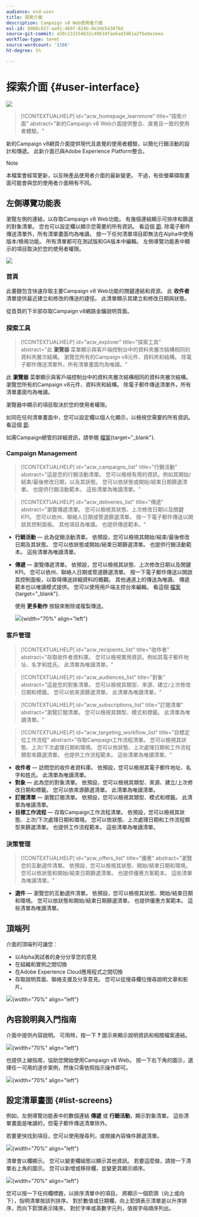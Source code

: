 ```yaml
---
audience: end-user
title: 探索介面
description: Campaign v8 Web使用者介面
exl-id: 0908c827-aa91-469f-824b-8e3de543876d
source-git-commit: a59c133254632c49618fae6ad3d61a2f6e0a1eea
workflow-type: tm+mt
source-wordcount: '1166'
ht-degree: 1%

---
```


# 探索介面 {#user-interface}

![](../assets/do-not-localize/badge.png)

>[!CONTEXTUALHELP]
>id="acw_homepage_learnmore"
>title="探索介面"
>abstract="新的Campaign v8 Web介面提供整合、直覺且一致的使用者體驗。"

新的Campaign v8網頁介面提供現代且直覺的使用者體驗，以簡化行銷活動的設計和傳遞。 此新介面已與Adobe Experience Platform整合。

<!--
Key concepts when browsing the user interface are common with Adobe Experience Platform. Refer to [Adobe Experience Platform documentation](https://experienceleague.adobe.com/docs/experience-platform/landing/platform-ui/ui-guide.html#adobe-experience-platform-ui-guide) for more details.
-->

>[!NOTE]
>
>本檔案會經常更新，以反映產品使用者介面的最新變更。 不過，有些螢幕擷取畫面可能會與您的使用者介面稍有不同。


<!--
* console + web interface (overview, why use each of them)
* web UI made up of read-only lists that can be configured, show how to add columns
-->

## 左側導覽功能表

瀏覽左側的連結，以存取Campaign v8 Web功能。 有幾個連結顯示可排序和篩選的對象清單。 您也可以設定欄以顯示您需要的所有資訊。 看這個 [節](#list-screens). 除電子郵件傳送清單外，所有清單畫面均為唯讀。 按一下任何清單項目即無法在Alpha中使用版本/檢視功能。 所有清單都可在測試版和GA版本中編輯。 左側導覽功能表中顯示的項目取決於您的使用者權限。

![](assets/home.png)

### 首頁

此畫麵包含快速存取主要Campaign v8 Web功能的關鍵連結和資源。 此 **收件者** 清單提供最近建立和修改的傳送的捷徑。 此清單顯示其建立和修改日期與狀態。

<!--
* Banner
* KPIs on email channel (cross-deliveries): open rate, delivery rate, etc
* Recent items
* Learning cards
-->

從首頁的下半部存取Campaign v8網路金鑰說明頁面。

<!--
show global KPIs, recent items + left menu to access features)
CONTROL PANEL not alpha
Global report not alpha
-->

### 探索工具

>[!CONTEXTUALHELP]
>id="acw_explorer"
>title="探索工具"
>abstract="此 **瀏覽器** 菜單顯示與客戶端控制台中的資料夾層次結構相同的資料夾層次結構。 瀏覽您所有的Campaign v8元件、資料夾和結構。 除電子郵件傳送清單外，所有清單畫面均為唯讀。"

此 **瀏覽器** 菜單顯示與客戶端控制台中的資料夾層次結構相同的資料夾層次結構。 瀏覽您所有的Campaign v8元件、資料夾和結構。 除電子郵件傳送清單外，所有清單畫面均為唯讀。

瀏覽器中顯示的項目取決於您的使用者權限。

如同在任何清單畫面中，您可以設定欄以個人化顯示，以檢視您需要的所有資訊。 看這個 [節](#list-screens).

如需Campaign總管的詳細資訊，請參閱 [檔案](https://experienceleague.adobe.com/docs/campaign/campaign-v8/new/ac-ui/campaign-ui.html#ac-explorer-ui){target="_blank"}.
<!--
Explorer' menu in web UI to navigate through console content: console navtree second view in addition to the left menu lists with filters. The Explorer gives the real folder hierarchy from the console. Make sure you find your deliveries in sub-folders. All lists can be accessed in read-only. No Create/Edit. You can configure lists (colums). All schema fields, linked tables are available. 

If you need to view your lists of recipients (age, gender), transactions or live transactional messages. To view each/edit -> console.

Navtree view depends on permissions (same as console).
-->

### Campaign Management

>[!CONTEXTUALHELP]
>id="acw_campaigns_list"
>title="行銷活動"
>abstract="這是您的行銷活動清單。 您可以檢視有用的資訊，例如其開始/結束/最後修改日期，以及其狀態。 您可以依狀態或開始/結束日期篩選清單。 也提供行銷活動範本。 這些清單為唯讀清單。"

>[!CONTEXTUALHELP]
>id="acw_deliveries_list"
>title="傳遞"
>abstract="瀏覽傳遞清單。 您可以檢視其狀態、上次修改日期以及關鍵KPI。 您可以依州、聯絡人日期或管道篩選清單。 按一下電子郵件傳送以開啟其控制面板。 其他項目為唯讀。 也提供傳遞範本。"

* **行銷活動**  — 此為促銷活動清單。 依預設，您可以檢視其開始/結束/最後修改日期及其狀態。 您可以依狀態或開始/結束日期篩選清單。 也提供行銷活動範本。 這些清單為唯讀清單。

* **傳遞**  — 瀏覽傳遞清單。 依預設，您可以檢視其狀態、上次修改日期以及關鍵KPI。 您可以依州、聯絡人日期或管道篩選清單。 按一下電子郵件傳送以開啟其控制面板，以取得傳送詳細資料的概觀。 其他通道上的傳送為唯讀。 傳遞範本也以唯讀模式提供。 您可以使用用戶端主控台來編輯。 看這個 [檔案](https://experienceleague.adobe.com/docs/campaign/campaign-v8/campaigns/send/create-templates.html){target="_blank"}.

   使用 **更多動作** 按鈕來刪除或複製傳送。

   ![](assets/more-actions.png){width="70%" align="left"}

### 客戶管理

>[!CONTEXTUALHELP]
>id="acw_recipients_list"
>title="收件者"
>abstract="存取收件者資料庫。 您可以檢視實用資訊，例如其電子郵件地址、名字和姓氏。 此清單為唯讀清單。"

>[!CONTEXTUALHELP]
>id="acw_audiences_list"
>title="對象"
>abstract="這是您的對象清單。 您可以檢視其類型、來源、建立/上次修改日期和標籤。 您可以依來源篩選清單。 此清單為唯讀清單。"

>[!CONTEXTUALHELP]
>id="acw_subscriptions_list"
>title="訂閱清單"
>abstract="瀏覽訂閱清單。 您可以檢視其類型、模式和標籤。 此清單為唯讀清單。"

>[!CONTEXTUALHELP]
>id="acw_targeting_workflow_list"
>title="目標定位工作流程"
>abstract="存取Campaign工作流程清單。 您可以檢視其狀態、上次/下次處理日期和環境。 您可以依狀態、上次處理日期和工作流程類型來篩選清單。 也提供工作流程範本。 這些清單為唯讀清單。"

* **收件者**  — 訪問您的收件者資料庫。 依預設，您可以檢視其電子郵件地址、名字和姓氏。 此清單為唯讀清單。
* **對象**  — 此為您的對象清單。 依預設，您可以檢視其類型、來源、建立/上次修改日期和標籤。 您可以依來源篩選清單。 此清單為唯讀清單。
* **訂閱清單**  — 瀏覽訂閱清單。 依預設，您可以檢視其類型、模式和標籤。 此清單為唯讀清單。
* **目標工作流程**  — 存取Campaign工作流程清單。 依預設，您可以檢視其狀態、上次/下次處理日期和環境。 您可以依狀態、上次處理日期和工作流程類型來篩選清單。 也提供工作流程範本。 這些清單為唯讀清單。

### 決策管理

>[!CONTEXTUALHELP]
>id="acw_offers_list"
>title="優惠"
>abstract="瀏覽您的互動選件清單。 依預設，您可以檢視其狀態、開始/結束日期和環境。 您可以依狀態和開始/結束日期篩選清單。 也提供優惠方案範本。 這些清單為唯讀清單。"

* **選件**  — 瀏覽您的互動選件清單。 依預設，您可以檢視其狀態、開始/結束日期和環境。 您可以依狀態和開始/結束日期篩選清單。 也提供優惠方案範本。 這些清單為唯讀清單。

## 頂端列

介面的頂端列可讓您：

* 以Alpha測試者的身分分享您的意見
* 在組織和實例之間切換
* 在Adobe Experience Cloud應用程式之間切換
* 存取說明頁面、聯絡支援及分享意見。 您可以從搜尋欄位搜尋說明文章和影片。

![](assets/unified-shell.png){width="70%" align="left"}
<!--
Org / Sub-org switcher to switch between instances. Only one for Alpha. Later: intermerdiate screen with Control Panel (beta). if v8 + ACS with one card per ACS instance. Maybe quickly explain the menu for Alpha?
-->

## 內容說明與入門指南

介面中提供內容說明。 可用時，按一下 **?** 圖示來顯示說明資訊和相關檔案連結。

![](assets/context-help.png){width="70%" align="left"}

也提供上線指南，協助您開始使用Campaign v8 Web。 按一下右下角的圖示，選擇任一可用的逐步案例，然後只需依照指示操作即可。

![](assets/onboarding.png){width="70%" align="left"}

## 設定清單畫面 {#list-screens}

例如，左側導覽功能表中的數個連結 **傳遞** 或 **行銷活動**，顯示對象清單。 這些清單畫面是唯讀的，但電子郵件傳送清單除外。

若要更快找到項目，您可以使用搜尋列，或根據內容條件篩選清單。

![](assets/filter.png){width="70%" align="left"}

清單會以欄顯示。 您可以變更欄組態以顯示其他資訊。 若要這麼做，請按一下清單右上角的圖示。 您可以新增或移除欄，並變更其顯示順序。

![](assets/columns.png){width="70%" align="left"}

您可以按一下任何欄標題，以排序清單中的項目。 將顯示一個箭頭（向上或向下），指明清單按該列排序。 對於數值或日期欄，向上箭頭表示清單是以升序排序，而向下箭頭表示降序。 對於字串或英數字元列，值按字母順序列出。

<!--
## Supported browsers {#browsers}

Adobe Campaign interface is designed to work optimally in the latest version of Google Chrome. You might have trouble using certain features on older versions or other browsers.
-->